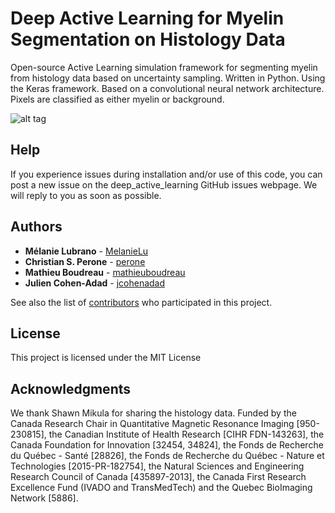 # Deep Active Learning for Myelin Segmentation on Histology Data

Open-source Active Learning simulation framework for segmenting myelin from histology data based on uncertainty sampling. Written in Python. Using the Keras framework. Based on a convolutional neural network architecture. Pixels are classified as either myelin or background.

![alt tag](https://github.com/neuropoly/deep_active_learning/blob/master/docs/activelearning_fig0.png)


## Help

If you experience issues during installation and/or use of this code, you can post a new issue on the deep_active_learning GitHub issues webpage. We will reply to you as soon as possible.

## Authors

* **Mélanie Lubrano** - [MelanieLu](https://github.com/MelanieLu)
* **Christian S. Perone** - [perone](https://github.com/perone)
* **Mathieu Boudreau** - [mathieuboudreau](https://github.com/mathieuboudreau)
* **Julien Cohen-Adad** - [jcohenadad](https://github.com/jcohenadad)

See also the list of [contributors](https://github.com/neuropoly/deep_active_learning/graphs/contributors) who participated in this project.

## License

This project is licensed under the MIT License

## Acknowledgments

We thank Shawn Mikula for sharing the histology data. Funded by the Canada Research Chair in Quantitative Magnetic Resonance Imaging [950-230815], the Canadian Institute of Health Research [CIHR FDN-143263], the Canada Foundation for Innovation [32454, 34824], the Fonds de Recherche du Québec - Santé [28826], the Fonds de Recherche du Québec - Nature et Technologies [2015-PR-182754], the Natural Sciences and Engineering Research Council of Canada [435897-2013], the Canada First Research Excellence Fund (IVADO and TransMedTech) and the Quebec BioImaging Network [5886].


